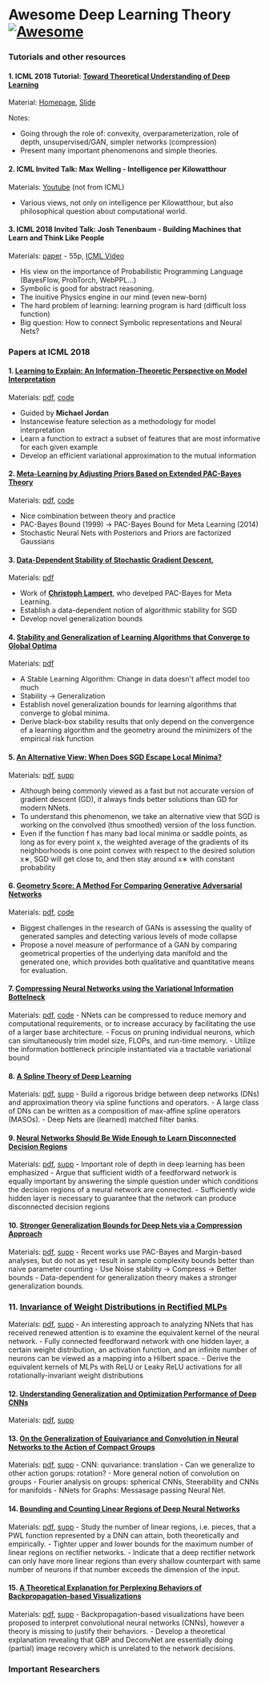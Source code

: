 # Awesome Deep Learning Theory [![Awesome](https://cdn.rawgit.com/sindresorhus/awesome/d7305f38d29fed78fa85652e3a63e154dd8e8829/media/badge.svg)](https://github.com/sindresorhus/awesome)

### Tutorials and other resources

#### 1. ICML 2018 Tutorial: [Toward Theoretical Understanding of Deep Learning](https://icml.cc/Conferences/2018/Schedule?showEvent=1864)

Material: [Homepage](http://unsupervised.cs.princeton.edu/deeplearningtutorial.html), [Slide](ICML%20materials/deepsurveyICML18final.pptx)

Notes:
  - Going through the role of: convexity, overparameterization, role of depth, unsupervised/GAN, simpler networks (compression)
  - Present many important phenomenons and simple theories.

#### 2. ICML Invited Talk: Max Welling - Intelligence per Kilowatthour
  Materials: [Youtube](https://www.youtube.com/watch?v=avtVbH2rdg0) (not from ICML)
  - Various views, not only on intelligence per Kilowatthour, but also philosophical question about computational world.
  
#### 3. ICML 2018 Invited Talk: Josh Tenenbaum - Building Machines that Learn and Think Like People
  Materials: [paper](https://arxiv.org/pdf/1604.00289.pdf) - 55p, [ICML Video](https://www.youtube.com/watch?v=RB78vRUO6X8)
  - His view on the importance of Probabilistic Programming Language (BayesFlow, ProbTorch, WebPPL...)
  - Symbolic is good for abstract reasoning.
  - The inuitive Physics engine in our mind (even new-born)
  - The hard problem of learning: learning program is hard (difficult loss function)
  - Big question: How to connect Symbolic representations and Neural Nets?


### Papers at ICML 2018

 #### 1. [Learning to Explain: An Information-Theoretic Perspective on Model Interpretation](http://proceedings.mlr.press/v80/chen18j.html)
  Materials: [pdf](http://proceedings.mlr.press/v80/chen18j/chen18j.pdf), [code](https://github.com/Jianbo-Lab/L2X)
   - Guided by **Michael Jordan**
   - Instancewise feature selection as a methodology for model interpretation
   - Learn a function to extract a subset of features that are most informative for each given example
   - Develop an efficient variational approximation to the mutual information
 #### 2. [Meta-Learning by Adjusting Priors Based on Extended PAC-Bayes Theory](http://proceedings.mlr.press/v80/amit18a.html)
  Materials: [pdf](http://proceedings.mlr.press/v80/amit18a/amit18a-supp.pdf), [code](https://github.com/ron-amit/meta-learning-adjusting-priors)
   - Nice combination between theory and practice
   - PAC-Bayes Bound (1999) -> PAC-Bayes Bound for Meta Learning (2014)
   - Stochastic Neural Nets with Posteriors and Priors are factorized Gaussians
   
 #### 3. [Data-Dependent Stability of Stochastic Gradient Descent](http://proceedings.mlr.press/v80/kuzborskij18a.html), 
  Materials: [pdf](http://proceedings.mlr.press/v80/kuzborskij18a/kuzborskij18a.pdf)
   - Work of **[Christoph Lampert](https://scholar.google.com/citations?user=iCf3SwgAAAAJ&hl=en)**, who develped PAC-Bayes for Meta Learning.
   - Establish a data-dependent notion of algorithmic stability for SGD
   - Develop novel generalization bounds
   
 #### 4. [Stability and Generalization of Learning Algorithms that Converge to Global Optima](http://proceedings.mlr.press/v80/charles18a.html)
 Materials: [pdf](http://proceedings.mlr.press/v80/charles18a/charles18a.pdf)
   - A Stable Learning Algorithm: Change in data doesn't affect model too much
   - Stability -> Generalization
   - Establish novel generalization bounds for learning algorithms that converge to global minima.
   - Derive black-box stability results that only depend on the convergence of a learning algorithm and the geometry around the minimizers of the empirical risk function
   
 #### 5. [An Alternative View: When Does SGD Escape Local Minima?](http://proceedings.mlr.press/v80/kleinberg18a.html)
 Materials: [pdf](http://proceedings.mlr.press/v80/kleinberg18a/kleinberg18a.pdf), [supp](http://proceedings.mlr.press/v80/kleinberg18a/kleinberg18a-supp.pdf)
   - Although being commonly viewed as a fast but not accurate version of gradient descent (GD), it always finds better solutions than GD for modern NNets. 
   - To understand this phenomenon, we take an alternative view that SGD is working on the convolved (thus smoothed) version of the loss function.
   - Even if the function f has many bad local minima or saddle points, as long as for every point x, the weighted average of the gradients of its neighborhoods is one point convex with respect to the desired solution x∗, SGD will get close to, and then stay around x∗ with constant probability
   
 #### 6. [Geometry Score: A Method For Comparing Generative Adversarial Networks](http://proceedings.mlr.press/v80/khrulkov18a.html)
   Materials: [pdf](http://proceedings.mlr.press/v80/khrulkov18a/khrulkov18a.pdf), [code](https://github.com/KhrulkovV/geometry-score)
   - Biggest challenges in the research of GANs is assessing the quality of generated samples and detecting various levels of mode collapse
   - Propose a novel measure of performance of a GAN by comparing geometrical properties of the underlying data manifold and the generated one, which provides both qualitative and quantitative means for evaluation.
   
 #### 7. [Compressing Neural Networks using the Variational Information Bottelneck](http://proceedings.mlr.press/v80/dai18d.html)
   Materials: [pdf](http://proceedings.mlr.press/v80/dai18d/dai18d.pdf), [code](https://github.com/zhuchen03/VIBNet)
     - NNets can be compressed to reduce memory and computational requirements, or to increase accuracy by facilitating the use of a larger base architecture.
     - Focus on pruning individual neurons, which can simultaneously trim model size, FLOPs, and run-time memory. 
     - Utilize the information bottleneck principle instantiated via a tractable variational bound
 #### 8. [A Spline Theory of Deep Learning](http://proceedings.mlr.press/v80/balestriero18b.html)
   Materials: [pdf](http://proceedings.mlr.press/v80/balestriero18b/balestriero18b.pdf), [supp](http://proceedings.mlr.press/v80/balestriero18b/balestriero18b-supp.pdf)
     - Build a rigorous bridge between deep networks (DNs) and approximation theory via spline functions and operators.
     - A large class of DNs can be written as a composition of max-affine spline operators (MASOs).
     - Deep Nets are (learned) matched filter banks.
 #### 9. [Neural Networks Should Be Wide Enough to Learn Disconnected Decision Regions](http://proceedings.mlr.press/v80/nguyen18b.html)
   Materials: [pdf](http://proceedings.mlr.press/v80/nguyen18b/nguyen18b.pdf), [supp](http://proceedings.mlr.press/v80/nguyen18b/nguyen18b-supp.pdf)
     - Important role of depth in deep learning has been emphasized
     - Argue that sufficient width of a feedforward network is equally important by answering the simple question under which conditions the decision regions of a neural network are connected.
     - Sufficiently wide hidden layer is necessary to guarantee that the network can produce disconnected decision regions
     
 #### 10. [Stronger Generalization Bounds for Deep Nets via a Compression Approach](http://proceedings.mlr.press/v80/arora18b.html)
   Materials: [pdf](http://proceedings.mlr.press/v80/arora18b/arora18b.pdf), [supp](http://proceedings.mlr.press/v80/arora18b/arora18b-supp.pdf)
     - Recent works use PAC-Bayes and Margin-based analyses, but do not as yet result in sample complexity bounds better than naive parameter counting
     - Use Noise stability -> Compress -> Better bounds
     - Data-dependent for generalization theory makes a stronger generalization bounds.
     
### 11. [Invariance of Weight Distributions in Rectified MLPs](http://proceedings.mlr.press/v80/tsuchida18a.html)
  Materials: [pdf](http://proceedings.mlr.press/v80/tsuchida18a/tsuchida18a.pdf), [supp](http://proceedings.mlr.press/v80/tsuchida18a/tsuchida18a-supp.pdf)
    - An interesting approach to analyzing NNets that has received renewed attention is to examine the equivalent kernel of the neural network.
    - Fully connected feedforward network with one hidden layer, a certain weight distribution, an activation function, and an infinite number of neurons can be viewed as a mapping into a Hilbert space.
    - Derive the equivalent kernels of MLPs with ReLU or Leaky ReLU activations for all rotationally-invariant weight distributions

#### 12. [Understanding Generalization and Optimization Performance of Deep CNNs](http://proceedings.mlr.press/v80/zhou18a.html)
  Materials: [pdf](http://proceedings.mlr.press/v80/zhou18a/zhou18a.pdf), [supp](http://proceedings.mlr.press/v80/zhou18a/zhou18a-supp.pdf)

 #### 13. [On the Generalization of Equivariance and Convolution in Neural Networks to the Action of Compact Groups](http://proceedings.mlr.press/v80/kondor18a.html)
  Materials: [pdf](http://proceedings.mlr.press/v80/kondor18a/kondor18a.pdf), [supp](http://proceedings.mlr.press/v80/kondor18a/kondor18a-supp.pdf)
    - CNN: quivariance: translation
    - Can we generalize to other action gorups: rotation?
    - More general notion of convolution on groups
    - Fourier analysis on groups: spherical CNNs, Steerability and CNNs for manifolds
    - NNets for Graphs: Messasage passing Neural Net.
 #### 14. [Bounding and Counting Linear Regions of Deep Neural Networks](http://proceedings.mlr.press/v80/serra18b.html)
  Materials: [pdf](http://proceedings.mlr.press/v80/serra18b/serra18b.pdf), [supp](http://proceedings.mlr.press/v80/serra18b/serra18b-supp.pdf)
    - Study the number of linear regions, i.e. pieces, that a PWL function represented by a DNN can attain, both theoretically and empirically.
    - Tighter upper and lower bounds for the maximum number of linear regions on rectifier networks.
    - Indicate that a deep rectifier network can only have more linear regions than every shallow counterpart with same number of neurons if that number exceeds the dimension of the input.
 #### 15. [A Theoretical Explanation for Perplexing Behaviors of Backpropagation-based Visualizations](http://proceedings.mlr.press/v80/nie18a.html)
  Materials: [pdf](http://proceedings.mlr.press/v80/nie18a/nie18a.pdf), [supp](http://proceedings.mlr.press/v80/nie18a/nie18a-supp.pdf)
    - Backpropagation-based visualizations have been proposed to interpret convolutional neural networks (CNNs), however a theory is missing to justify their behaviors.
    - Develop a theoretical explanation revealing that GBP and DeconvNet are essentially doing (partial) image recovery which is unrelated to the network decisions.

### Important Researchers
